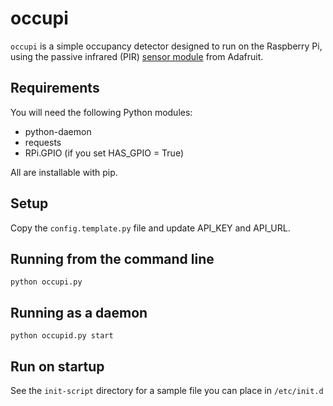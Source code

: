 # occupi

`occupi` is a simple occupancy detector designed to run on the Raspberry Pi,
using the passive infrared (PIR)
[sensor module](http://www.adafruit.com/products/189) from Adafruit.

## Requirements
You will need the following Python modules:
 - python-daemon
 - requests
 - RPi.GPIO (if you set HAS_GPIO = True)

All are installable with pip.

## Setup
Copy the `config.template.py` file and update API_KEY and API_URL.

## Running from the command line
`python occupi.py`

## Running as a daemon
`python occupid.py start`

## Run on startup
See the `init-script` directory for a sample file you can place in
`/etc/init.d`
